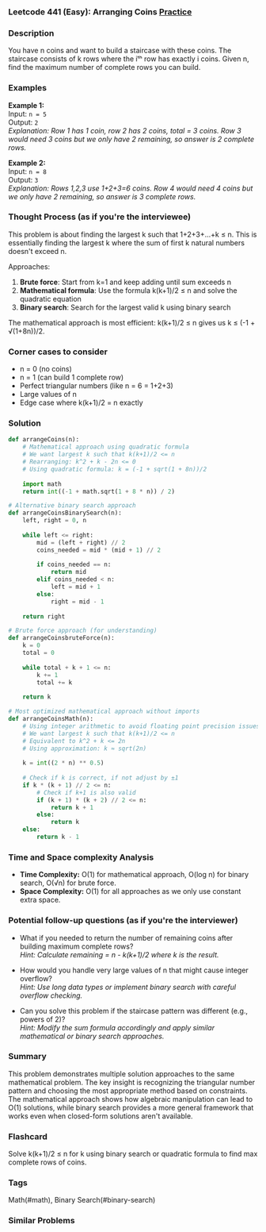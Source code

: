 ### Leetcode 441 (Easy): Arranging Coins [Practice](https://leetcode.com/problems/arranging-coins)

### Description  
You have n coins and want to build a staircase with these coins. The staircase consists of k rows where the iᵗʰ row has exactly i coins. Given n, find the maximum number of complete rows you can build.

### Examples  

**Example 1:**  
Input: `n = 5`  
Output: `2`  
*Explanation: Row 1 has 1 coin, row 2 has 2 coins, total = 3 coins. Row 3 would need 3 coins but we only have 2 remaining, so answer is 2 complete rows.*

**Example 2:**  
Input: `n = 8`  
Output: `3`  
*Explanation: Rows 1,2,3 use 1+2+3=6 coins. Row 4 would need 4 coins but we only have 2 remaining, so answer is 3 complete rows.*

### Thought Process (as if you're the interviewee)  
This problem is about finding the largest k such that 1+2+3+...+k ≤ n. This is essentially finding the largest k where the sum of first k natural numbers doesn't exceed n.

Approaches:
1. **Brute force**: Start from k=1 and keep adding until sum exceeds n
2. **Mathematical formula**: Use the formula k(k+1)/2 ≤ n and solve the quadratic equation
3. **Binary search**: Search for the largest valid k using binary search

The mathematical approach is most efficient: k(k+1)/2 ≤ n gives us k ≤ (-1 + √(1+8n))/2.

### Corner cases to consider  
- n = 0 (no coins)
- n = 1 (can build 1 complete row)
- Perfect triangular numbers (like n = 6 = 1+2+3)
- Large values of n
- Edge case where k(k+1)/2 = n exactly

### Solution

```python
def arrangeCoins(n):
    # Mathematical approach using quadratic formula
    # We want largest k such that k(k+1)/2 <= n
    # Rearranging: k^2 + k - 2n <= 0
    # Using quadratic formula: k = (-1 + sqrt(1 + 8n))/2
    
    import math
    return int((-1 + math.sqrt(1 + 8 * n)) / 2)

# Alternative binary search approach
def arrangeCoinsBinarySearch(n):
    left, right = 0, n
    
    while left <= right:
        mid = (left + right) // 2
        coins_needed = mid * (mid + 1) // 2
        
        if coins_needed == n:
            return mid
        elif coins_needed < n:
            left = mid + 1
        else:
            right = mid - 1
    
    return right

# Brute force approach (for understanding)
def arrangeCoinsbruteForce(n):
    k = 0
    total = 0
    
    while total + k + 1 <= n:
        k += 1
        total += k
    
    return k

# Most optimized mathematical approach without imports
def arrangeCoinsMath(n):
    # Using integer arithmetic to avoid floating point precision issues
    # We want largest k such that k(k+1)/2 <= n
    # Equivalent to k^2 + k <= 2n
    # Using approximation: k ≈ sqrt(2n)
    
    k = int((2 * n) ** 0.5)
    
    # Check if k is correct, if not adjust by ±1
    if k * (k + 1) // 2 <= n:
        # Check if k+1 is also valid
        if (k + 1) * (k + 2) // 2 <= n:
            return k + 1
        else:
            return k
    else:
        return k - 1
```

### Time and Space complexity Analysis  

- **Time Complexity:** O(1) for mathematical approach, O(log n) for binary search, O(√n) for brute force.
- **Space Complexity:** O(1) for all approaches as we only use constant extra space.

### Potential follow-up questions (as if you're the interviewer)  

- What if you needed to return the number of remaining coins after building maximum complete rows?  
  *Hint: Calculate remaining = n - k(k+1)/2 where k is the result.*

- How would you handle very large values of n that might cause integer overflow?  
  *Hint: Use long data types or implement binary search with careful overflow checking.*

- Can you solve this problem if the staircase pattern was different (e.g., powers of 2)?  
  *Hint: Modify the sum formula accordingly and apply similar mathematical or binary search approaches.*

### Summary
This problem demonstrates multiple solution approaches to the same mathematical problem. The key insight is recognizing the triangular number pattern and choosing the most appropriate method based on constraints. The mathematical approach shows how algebraic manipulation can lead to O(1) solutions, while binary search provides a more general framework that works even when closed-form solutions aren't available.


### Flashcard
Solve k(k+1)/2 ≤ n for k using binary search or quadratic formula to find max complete rows of coins.

### Tags
Math(#math), Binary Search(#binary-search)

### Similar Problems
